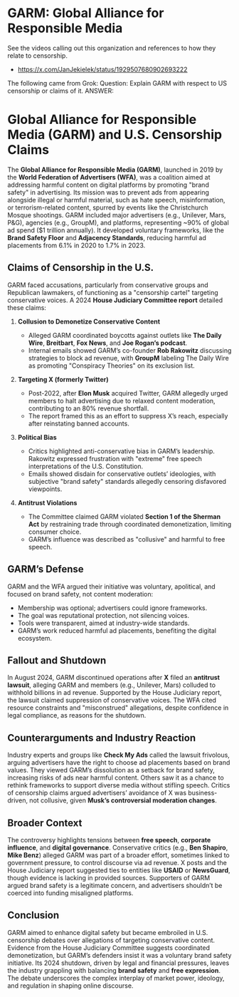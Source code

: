 # GARM: Global Alliance for Responsible Media

See the videos calling out this organization and references to how they relate to censorship.

* https://x.com/JanJekielek/status/1929507680902693222

 
The following came from Grok:
Question: Explain GARM with respect to US censorship or claims of it.
ANSWER:

# Global Alliance for Responsible Media (GARM) and U.S. Censorship Claims

The **Global Alliance for Responsible Media (GARM)**, launched in 2019 by the **World Federation of Advertisers (WFA)**, was a coalition aimed at addressing harmful content on digital platforms by promoting "brand safety" in advertising. Its mission was to prevent ads from appearing alongside illegal or harmful material, such as hate speech, misinformation, or terrorism-related content, spurred by events like the Christchurch Mosque shootings. GARM included major advertisers (e.g., Unilever, Mars, P&G), agencies (e.g., GroupM), and platforms, representing ~90% of global ad spend ($1 trillion annually). It developed voluntary frameworks, like the **Brand Safety Floor** and **Adjacency Standards**, reducing harmful ad placements from 6.1% in 2020 to 1.7% in 2023.

## Claims of Censorship in the U.S.

GARM faced accusations, particularly from conservative groups and Republican lawmakers, of functioning as a "censorship cartel" targeting conservative voices. A 2024 **House Judiciary Committee report** detailed these claims:

1. **Collusion to Demonetize Conservative Content**  
   - Alleged GARM coordinated boycotts against outlets like **The Daily Wire**, **Breitbart**, **Fox News**, and **Joe Rogan’s podcast**.  
   - Internal emails showed GARM’s co-founder **Rob Rakowitz** discussing strategies to block ad revenue, with **GroupM** labeling The Daily Wire as promoting "Conspiracy Theories" on its exclusion list.

2. **Targeting X (formerly Twitter)**  
   - Post-2022, after **Elon Musk** acquired Twitter, GARM allegedly urged members to halt advertising due to relaxed content moderation, contributing to an 80% revenue shortfall.  
   - The report framed this as an effort to suppress X’s reach, especially after reinstating banned accounts.

3. **Political Bias**  
   - Critics highlighted anti-conservative bias in GARM’s leadership. Rakowitz expressed frustration with "extreme" free speech interpretations of the U.S. Constitution.  
   - Emails showed disdain for conservative outlets’ ideologies, with subjective "brand safety" standards allegedly censoring disfavored viewpoints.

4. **Antitrust Violations**  
   - The Committee claimed GARM violated **Section 1 of the Sherman Act** by restraining trade through coordinated demonetization, limiting consumer choice.  
   - GARM’s influence was described as "collusive" and harmful to free speech.

## GARM’s Defense

GARM and the WFA argued their initiative was voluntary, apolitical, and focused on brand safety, not content moderation:  
- Membership was optional; advertisers could ignore frameworks.  
- The goal was reputational protection, not silencing voices.  
- Tools were transparent, aimed at industry-wide standards.  
- GARM’s work reduced harmful ad placements, benefiting the digital ecosystem.

## Fallout and Shutdown

In August 2024, GARM discontinued operations after **X** filed an **antitrust lawsuit**, alleging GARM and members (e.g., Unilever, Mars) colluded to withhold billions in ad revenue. Supported by the House Judiciary report, the lawsuit claimed suppression of conservative voices. The WFA cited resource constraints and "misconstrued" allegations, despite confidence in legal compliance, as reasons for the shutdown.

## Counterarguments and Industry Reaction

Industry experts and groups like **Check My Ads** called the lawsuit frivolous, arguing advertisers have the right to choose ad placements based on brand values. They viewed GARM’s dissolution as a setback for brand safety, increasing risks of ads near harmful content. Others saw it as a chance to rethink frameworks to support diverse media without stifling speech. Critics of censorship claims argued advertisers’ avoidance of X was business-driven, not collusive, given **Musk’s controversial moderation changes**.

## Broader Context

The controversy highlights tensions between **free speech**, **corporate influence**, and **digital governance**. Conservative critics (e.g., **Ben Shapiro**, **Mike Benz**) alleged GARM was part of a broader effort, sometimes linked to government pressure, to control discourse via ad revenue. X posts and the House Judiciary report suggested ties to entities like **USAID** or **NewsGuard**, though evidence is lacking in provided sources. Supporters of GARM argued brand safety is a legitimate concern, and advertisers shouldn’t be coerced into funding misaligned platforms.

## Conclusion

GARM aimed to enhance digital safety but became embroiled in U.S. censorship debates over allegations of targeting conservative content. Evidence from the House Judiciary Committee suggests coordinated demonetization, but GARM’s defenders insist it was a voluntary brand safety initiative. Its 2024 shutdown, driven by legal and financial pressures, leaves the industry grappling with balancing **brand safety** and **free expression**. The debate underscores the complex interplay of market power, ideology, and regulation in shaping online discourse.
